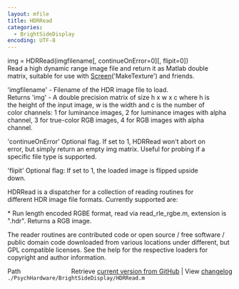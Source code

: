 ```yaml
---
layout: mfile
title: HDRRead
categories:
  - BrightSideDisplay
encoding: UTF-8
---
```


img = HDRRead(imgfilename[, continueOnError=0][, flipit=0])  
Read a high dynamic range image file and return it as Matlab double  
matrix, suitable for use with [Screen](/docs/Screen)('MakeTexture') and friends.  

'imgfilename' - Filename of the HDR image file to load.  
Returns 'img' - A double precision matrix of size h x w x c where h is  
the height of the input image, w is the width and c is the number of  
color channels: 1 for luminance images, 2 for luminance images with alpha  
channel, 3 for true-color RGB images, 4 for RGB images with alpha  
channel.  

'continueOnError' Optional flag. If set to 1, HDRRead won't abort on  
error, but simply return an empty img matrix. Useful for probing if a  
specific file type is supported.  

'flipit' Optional flag: If set to 1, the loaded image is flipped upside  
down.  

HDRRead is a dispatcher for a collection of reading routines for  
different HDR image file formats. Currently supported are:  

\* Run length encoded RGBE format, read via read\_rle\_rgbe.m, extension is  
".hdr". Returns a RGB image.  

The reader routines are contributed code or open source / free software /  
public domain code downloaded from various locations under different, but  
GPL compatible licenses. See the help for the respective loaders for  
copyright and author information.  


<div class="code_header" style="text-align:right;">
  <span style="float:left;">Path&nbsp;&nbsp;</span> <span class="counter">Retrieve <a href=
  "https://raw.github.com/Psychtoolbox-3/Psychtoolbox-3/beta/./PsychHardware/BrightSideDisplay/HDRRead.m">current version from GitHub</a> | View <a href=
  "https://github.com/Psychtoolbox-3/Psychtoolbox-3/commits/beta/./PsychHardware/BrightSideDisplay/HDRRead.m">changelog</a></span>
</div>
<div class="code">
  <code>./PsychHardware/BrightSideDisplay/HDRRead.m</code>
</div>
